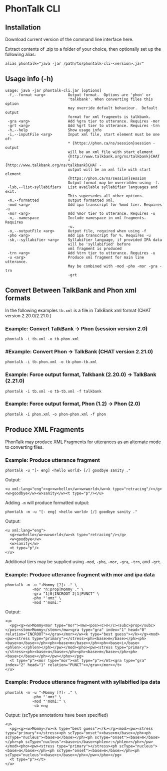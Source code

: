 # PhonTalk CLI

## Installation

Download current version of the command line interface here.

Extract contents of .zip to a folder of your choice, then optionally set up the following alias:

```
alias phontalk="java -jar /path/to/phontalk-cli-<version>.jar"
```

## Usage info (-h)

```
usage: java -jar phontalk-cli.jar [options]
 -f,--format <arg>          Output format.  Options are 'phon' or
                            'talkbank'. When converting files this option
                            may override default behaviour.  Default output
                            format for xml fragments is talkbank.
 -gra <arg>                 Add %gra tier to utterance. Requires -mor
 -grt <arg>                 Add %grt tier to utterance. Requires -trn
 -h,--help                  Show usage info
 -i,--inputFile <arg>       Input xml file, start element must be one of:
                            * {https://phon.ca/ns/session}session - output
                            will be an xml file with start element
                            {http://www.talkbank.org/ns/talkbank}CHAT
                            * {http://www.talkbank.org/ns/talkbank}CHAT -
                            output will be an xml file with start element
                            {https://phon.ca/ns/session}session
                            Output format may be overridden using -f.
 -lsb,--list-syllabifiers   List available syllabifier languages and exit.
                            This supersedes all other options.
 -m,--formatted             Output formatted xml.
 -mod <arg>                 Add ipa transcript for %mod tier. Requires -u
 -mor <arg>                 Add %mor tier to utterance. Requires -u
 -n,--namespace             Include namespace in xml fragments. Requires
                            -u.
 -o,--outputFile <arg>      Output file, required when using -f
 -pho <arg>                 Add ipa transcript for %. Requires -u
 -sb,--syllabifier <arg>    Syllabifier language, if provided IPA data
                            will be 'syllabified' before
                            xml fragment is produced
 -trn <arg>                 Add %trn tier to utterance. Requires -u
 -u <arg>                   Produce xml fragment for main line utterance.
                            May be combined with -mod -pho -mor -gra -trn
                            -grt
```

## Convert Between TalkBank and Phon xml formats

In the following examples ```tb.xml``` is a file in TalkBank xml format (CHAT version 2.20.0/2.21.0.)

### Example: Convert TalkBank -> Phon (session version 2.0)
```
phontalk -i tb.xml -o tb-phon.xml
```

### #Example: Convert  Phon -> TalkBank (CHAT version 2.21.0)
```
phontalk -i tb-phon.xml -o tb-phon-tb.xml
```

### Example: Force output format, Talkbank (2.20.0) -> TalkBank (2.21.0)
```
phontalk -i tb.xml -o tb-tb.xml -f talkbank
```

### Example: Force output format, Phon (1.2) -> Phon (2.0)
```
phontalk -i phon.xml -o phon-phon.xml -f phon
```

## Produce XML Fragments

PhonTalk may produce XML Fragments for utterances as an alternate mode to converting files.

### Example: Produce utterance fragment

```
phontalk -u "[- eng] <hello world> [/] goodbye sanity ."
```

Output:
```
<u xml:lang="eng"><g><w>hello</w><w>world</w><k type="retracing"/></g><w>goodbye</w><w>sanity</w><t type="p"/></u>
```

Adding ```-m``` will produce formatted output:

```
phontalk -m -u "[- eng] <hello world> [/] goodbye sanity ."
```

Output:
```
<u xml:lang="eng">
  <g><w>hello</w><w>world</w><k type="retracing"/></g>
  <w>goodbye</w>
  <w>sanity</w>
  <t type="p"/>
</u>
```

Additional tiers may be supplied using ```-mod```, ```-pho```, ```-mor```, ```-gra```,
```-trn```, and ```-grt```.

### Example: Produce utterance fragment with mor and ipa data

```
phontalk -m -u "‹Mommy [?]› ." \
            -mor "n:prop|Mommy ." \
            -gra "1|0|INCROOT 2|1|PUNCT" \
            -pho "ˈɑmɪ" \
            -mod "ˈmɑmiː"
```

Output:
```
<u>
  <pg><g><w>Mommy<mor type="mor"><mw><pos><c>n</c><subc>prop</subc></pos><stem>Mommy</stem></mw><gra type="gra" index="1" head="0" relation="INCROOT"></gra></mor></w><k type="best guess"></k></g><mod><pw><stress type="primary"></stress><ph><base>m</base></ph><ph><base>ɑ</base></ph><ph><base>m</base></ph><ph><base>i</base><phlen>ː</phlen></ph></pw></mod><pho><pw><stress type="primary"></stress><ph><base>ɑ</base></ph><ph><base>m</base></ph><ph><base>ɪ</base></ph></pw></pho></pg>
  <t type="p"><mor type="mor"><mt type="p"></mt><gra type="gra" index="2" head="1" relation="PUNCT"></gra></mor></t>
</u>
```

### Example: Produce utterance fragment with syllabified ipa data

```
phontalk -m -u "‹Mommy [?]› ." \
            -pho "ˈɑmɪ" \
            -mod "ˈmɑmiː" \
            -sb eng
```

Output: (scType annotations have been specified)
```
<u>
  <pg><g><w>Mommy</w><k type="best guess"></k></g><mod><pw><stress type="primary"></stress><ph scType="onset"><base>m</base></ph><ph scType="nucleus"><base>ɑ</base></ph><ph scType="onset"><base>m</base></ph><ph scType="nucleus"><base>i</base><phlen>ː</phlen></ph></pw></mod><pho><pw><stress type="primary"></stress><ph scType="nucleus"><base>ɑ</base></ph><ph scType="onset"><base>m</base></ph><ph scType="nucleus"><base>ɪ</base></ph></pw></pho></pg>
  <t type="p"></t>
</u>
```
